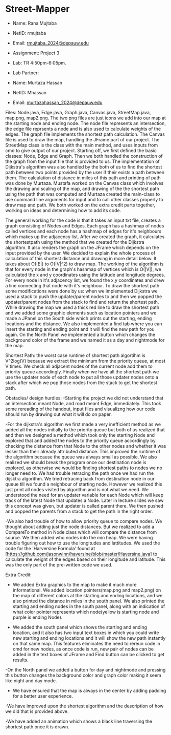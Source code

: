 # Street-Mapper
* Name: Rana Mujtaba
 * NetID: rmujtaba
 * Email: rmujtaba_2024@depauw.edu
 * Assignment: Project 3
 * Lab: TR 4:50pm-6:05pm.

 * Lab Partner:
 * Name: Murtaza Hassan
 * NetID: Mhassan
 * Email:  murtazahassan_2024@depauw.edu

Files:
Node.java, Edge.java, Graph.java, Canvas.java, StreetMap.java, map.png, map2.png. The two png files are just icons we add into our map at the starting node and ending node. The node file represents an intersection, the edge file reprsents a node and is also used to calculate weights of the edges. The graph file implements the shortest path calculation. The Canvas file is used to draw the map, handling the JFrame part of our project. The StreetMap class is the class with the main method, and uses inputs from cmd to give output of our project. 
Starting off, we first defined the basic classes: Node, Edge and Graph. Then we both handled the construction of the graph from the input file that is provided to us. The implementation of Dijkstra's algorithm was also handled by the both of us to find the shortest path between two points provided by the user if their exists a path between them. The calculation of distance in miles of this path and printing of path was done by Murtaza. Mustafa worked on the Canvas class which involves the drawing and scaling of the map, and drawing of the the shortest path using the path that was computed and Murtaza created the main-class to use command line arguments for input and to call other classes properly to draw map and path. We both worked on the extra credit parts together, working on ideas and determining how to add its code.

The general working for the code is that it takes an input txt file, creates a graph consisting of Nodes and Edges. Each graph has a hashmap of nodes called vertices and each node has a hashmap of edges for it's neighbours which makes up the adjacency list. After we created the graph, it calculates the shortestpath using the method that we created for the Dijkstra algorithm. It also renders the graph on the JFrame which depends on the input provided by the user. We decided to explain the whole process of calculation of this shortest distance and drawing in more detail below.
It takes about O(|E|) to O(|V|^2) to draw map. The working of the algorithm is that for every node in the graph's hashmap of vertices which is O(|V|), we calculated the x and y coordinates using the latitude and longitude degrees. For every node in it's adjacency list, we found the x,y coordinates and drew a line connecting that node with it's neighbour. To draw the shortest path some modifications were done by us: when we implemented Dijkstra we used a stack to push the updater/parent nodes to and then we popped the updater/parent nodes from the stack to find and return the shortest path. While drawing the map we used a thick red line to draw the shortest path and we added some graphic elements such as location pointers and we made a JPanel on the South side which prints out the starting, ending locations and the distance. We also implemented a find tab where you can insert the starting and ending point and it will find the new path for you again. On the North Panel we implemented a button which changes the background color of the frame and we named it as a day and nightmode for the map.

Shortest Path: the worst case runtime of shortest path algortihm is V^2log(V) because we extract the minimum from the priority queue, at most V times. We check all adjacent nodes of the current node add them to priority queue accordingly. Finally when we have all the shortest path we use the updater node of each node to put all those updater nodes onto a stack after which we pop those nodes from the stack to get the shortest path.

Obstacles/ design hurdles:
-Starting the project we did not understand that an intersection meant Node, and road meant Edge, immediately. This took some rereading of the handout, input files and visualizng how our code should run by drawing out what it will do on paper. 

-For the dijkstra's algorithm we first made a very inefficient method as we added all the nodes initially to the priority queue but both of us realized that and then we designed a method which took only the starting Node and explored that and added the nodes to the priority queue accordingly by checking the distance from that Node to the other nodes and whether it was lesser than their already attributed distance. This improved the runtime of the algorithm because the queue was always small as possible. We also realized we should break the program once our destination node is explored, as otherwise we would be finding shortest paths to nodes we no longer need to.
We had trouble retracing the path once we had run the dijsktra algorithm. We tried retracing back from destination node in our queue till we found a neighbour of starting node. However we realized this just print all nodes visited by algorithm and is not what we need. We understood the need for an updater variable for each Node which will keep track of the latest Node that updates a Node. Later in lecture slides we saw this concept was given, but updater is called parent there. We then pushed and popped the parents from a stack to get the path in the right order.

-We also had trouble of how to allow priority queue to compare nodes. We thought about adding just the node distances. But we realized to add a CompareTo method in Node class which will compare the distance from source. We then added who nodes into the min heap.
We were having trouble figuring out how to use the longitudes and lattitudes. We used the code for the 'Harversine Formula' found at [https://github.com/jasonwinn/haversine/blob/master/Haversine.java] to calculate the weight of the edges based on their longitude and latitude. This was the only part of the pre-written code we used.

Extra Credit:
- We added Extra graphics to the map to make it much more informational. We added location pointers(map.png and map2.png) on the map of different colors at the starting and ending locations, and we also printed the distance in miles in the south panel. We also printed the starting and ending nodes in the south panel, along with an indication of what color pointer represents which node(yellow is starting node and purple is ending Node).

- We added the south panel which shows the starting and ending location, and it also has two input text boxes in which you could write new starting and ending locations and it will show the new path instantly on that same map. This features eliminates the need to rereun code in cmd for new nodes, as once code is run, new pair of nodes can be added in the text boxes of JFrame and Find button can be clicked to get results. 

-On the North panel we added a button for day and nightmode and pressing this button changes the background color and graph color making it seem like night and day mode.

- We have ensured that the map is always in the center by adding padding for a better user experience.

-We have improved upon the shortest algorithm and the description of how we did that is provided above.

-We have added an animation which shows a black line traversing the shortest path once it is drawn.
